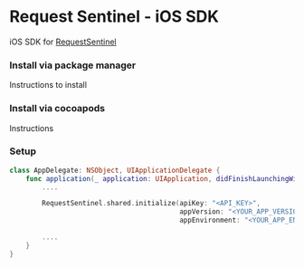 # Request Sentinel - iOS SDK

iOS SDK for [RequestSentinel](https://requestsentinel.com)

### Install via package manager

Instructions to install

### Install via cocoapods

Instructions

### Setup

```swift
class AppDelegate: NSObject, UIApplicationDelegate {
    func application(_ application: UIApplication, didFinishLaunchingWithOptions launchOptions: [UIApplication.LaunchOptionsKey : Any]? = nil) -> Bool {
        ....

        RequestSentinel.shared.initialize(apiKey: "<API_KEY>",
                                          appVersion: "<YOUR_APP_VERSION>",
                                          appEnvironment: "<YOUR_APP_ENVIRONMENT>")
       
        ....
    }
}
```